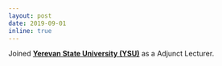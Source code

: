 ```yaml
---
layout: post
date: 2019-09-01
inline: true
---
```


Joined <strong><a href="http://www.ysu.am/ysu/en" target="_blank">Yerevan State University (YSU)</a></strong> as a Adjunct Lecturer.
